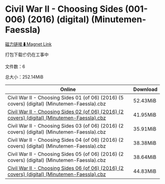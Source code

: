 # Civil War II - Choosing Sides (001-006) (2016) (digital) (Minutemen-Faessla)

[磁力链接⬇Magnet Link](magnet:?xt=urn:btih:b9ede2c40ac8c2da4795b4557ff3181c88a0c6e2&dn=Civil%20War%20II%20-%20Choosing%20Sides%20%28001-006%29%20%282016%29%20%28digital%29%20%28Minutemen-Faessla%29)

打包下载📦仍在工事中

文件数：6

总大小：252.14MiB

Online | Download
--- | ---
Civil War II - Choosing Sides 01 (of 06) (2016) (5 covers) (digital) (Minutemen-Faessla).cbz | 52.43MiB
[Civil War II - Choosing Sides 02 (of 06) (2016) (2 covers) (digital) (Minutemen-Faessla).cbz](https://github.com/alicewish/markdown/blob/master/comic/Civil-War-II-Choosing-Sides-02-of-06-2016-2-covers-digital-Minutemen-Faessla-cbz.md) | 41.95MiB
Civil War II - Choosing Sides 03 (of 06) (2016) (2 covers) (digital) (Minutemen-Faessla).cbz | 35.91MiB
Civil War II - Choosing Sides 04 (of 06) (2016) (2 covers) (digital) (Minutemen-Faessla).cbz | 38.38MiB
Civil War II - Choosing Sides 05 (of 06) (2016) (2 covers) (digital) (Minutemen-Faessla).cbz | 38.64MiB
[Civil War II - Choosing Sides 06 (of 06) (2016) (2 covers) (digital) (Minutemen-Faessla).cbz](https://github.com/alicewish/markdown/blob/master/comic/Civil-War-II-Choosing-Sides-06-of-06-2016-2-covers-digital-Minutemen-Faessla-cbz.md) | 44.83MiB